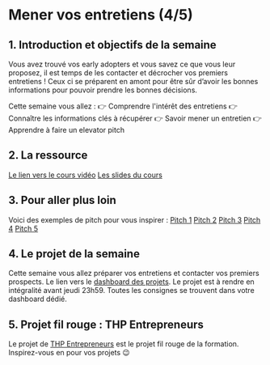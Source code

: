 # Mener vos entretiens (4/5)

## 1. Introduction et objectifs de la semaine
Vous avez trouvé vos early adopters et vous savez ce que vous leur proposez, il est temps de les contacter et décrocher vos premiers entretiens !
Ceux ci se préparent en amont pour être sûr d’avoir les bonnes informations pour pouvoir prendre les bonnes décisions.

Cette semaine vous allez :
👉 Comprendre l'intérêt des entretiens
👉 Connaître les informations clés à récupérer
👉 Savoir mener un entretien
👉 Apprendre à faire un elevator pitch

## 2. La ressource
[Le lien vers le cours vidéo](https://youtu.be/wJ_V2mXtPoc)
[Les slides du cours](https://docs.google.com/presentation/d/1kz_RlB1JjLq78KTOAcm7yPmdqj4OysTj52oc6Zu-IvM/edit#slide=id.gf902315b58_1_530)

## 3. Pour aller plus loin
Voici des exemples de pitch pour vous inspirer : 
[Pitch 1](https://youtu.be/uyxfERV5ttY)
[Pitch 2](https://youtu.be/q_eUUqMIvnQ)
[Pitch 3](https://youtu.be/2gmX1DP5yO8)
[Pitch 4](https://youtu.be/XpP-j_xXWcI)
[Pitch 5](https://youtu.be/pmCAZRKhNH0)

## 4. Le projet de la semaine
Cette semaine vous allez préparer vos entretiens et contacter vos premiers prospects.
Le lien vers le [dashboard des projets](https://thp-entrepreneurs.notion.site/PROMO-2-e8bef48d6ad546d1928b32934c4cdfb4).
Le projet est à rendre en intégralité avant jeudi 23h59.
Toutes les consignes se trouvent dans votre dashboard dédié.


## 5. Projet fil rouge : THP Entrepreneurs
Le projet de [THP Entrepreneurs](https://thp-entrepreneurs.notion.site/THP-Entrepreneurs-524cdaa6743742278c3e52067dc3b513) est le projet fil rouge de la formation. 
Inspirez-vous en pour vos projets 😉